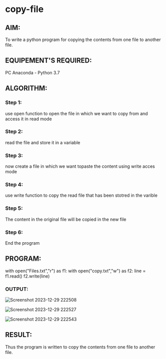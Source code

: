 # copy-file
## AIM:
To write a python program for copying the contents from one file to another file.
## EQUIPEMENT'S REQUIRED: 
PC
Anaconda - Python 3.7
## ALGORITHM: 
### Step 1:
use open function to open the file in which we want to copy from and access it in read
mode
### Step 2:
read the file and store it in a variable
### Step 3:
now create a file in which we want topaste the content using write acces mode
### Step 4: 
use write function to copy the read file that has been stotred in the varible
### Step 5:
The content in the original file will be copied in the new file
### Step 6: 
End the program

## PROGRAM:
with open("Files.txt","r") as f1: with open("copy.txt","w") as f2: line = f1.read() f2.write(line)

### OUTPUT:
![Screenshot 2023-12-29 222508](https://github.com/ALANZION/copy-file/assets/145743064/47be9331-5ee0-4b16-9d2b-e4ab5a515cbd)

![Screenshot 2023-12-29 222527](https://github.com/ALANZION/copy-file/assets/145743064/aa4c4a8b-5495-4b1c-a4f9-1d652ce5977f)

![Screenshot 2023-12-29 222543](https://github.com/ALANZION/copy-file/assets/145743064/a0838702-5bed-4931-bc72-361a94dd13f9)

## RESULT:
Thus the program is written to copy the contents from one file to another file.
